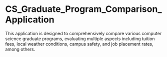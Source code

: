 # CS_Graduate_Program_Comparison_Application
This application is designed to comprehensively compare various computer science graduate programs, evaluating multiple aspects including tuition fees, local weather conditions, campus safety, and job placement rates, among others.
